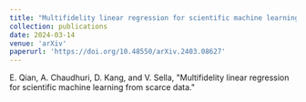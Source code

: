 ```yaml
---
title: "Multifidelity linear regression for scientific machine learning from scarce data"
collection: publications
date: 2024-03-14
venue: 'arXiv'
paperurl: 'https://doi.org/10.48550/arXiv.2403.08627'
---
```

E. Qian, A. Chaudhuri, D. Kang, and V. Sella, "Multifidelity linear regression for scientific machine learning from scarce data."